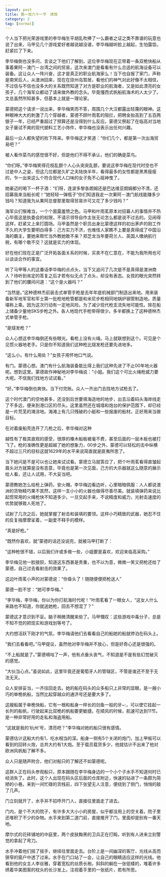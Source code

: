 ```yaml
---
layout: post
title: 第一百六十一节　诱饵
category: 2
tag: [normal]
---
```


个人当下把光荣游戏里的李华梅生平胡乱吹捧了一么霸者之证之类不靠谱的玩意也说了出来，马甲见几个游戏爱好者越说越没谱，李华梅越听脸上越起，生怕露馅，赶紧拦了下来。

李华梅倒也没多问，言谈之下他们了解到，这位李华梅现在正带着一条双桅快船从事着果阿－澳门－台湾之间的贸易，这次来澳门是看看有什么合适的航海设备可以装备。这让众人一阵兴奋，这才是真正的职业航海家么！当下也自报了家门，声称是南宋后人，从澳洲回来，现在在琼州岛暂居，看他们的神气对此好像不太相信，不过信与不信也没多大的关系既然知道了对方是职业的航海者，又是如此漂亮的女孩子，几个海军众都动了请来做外教的念头。毕竟懂西式帆船航海术的人太少了。文总虽然所知甚多，但基本上就是一理论家。

蒙德把这个请求一说出来，李华梅笑而不答，周围几个大汉都露出轻蔑的眼神。这种眼神大大的刺激了几个穿越者，蒙德不顾叶雨茗的阻拦，把聘金抬高到了五百两银子一年，已经严重超过了预算还是没得到什么反应。蒙德又祭起了在临高对当地女子屡试不爽的现代塑料工艺小饰件，李华梅也没表示出任何兴趣。

最后一众人都失望的败下阵来。李华梅这才笑道：“你们几个，都是第一次出海贸易吧？”

被人看作菜鸟的感觉很不好，但是他们不得不承认，他们的确是菜鸟。

“你们呀。”李华梅笑得花枝乱颤个人心头突突乱颤，要说这李华梅在现代时空也不过是中人之姿，但这几位都是久旷之夫陆快半年，看得最多的女性都是黑黑瘦瘦的，乍一出来这么个符合现代人口味的女子免不心摇神曳了。

她豪迈的喝下一杯子酒：“们呀，连波多黎各朗姆还是巴达维亚朗姆都分不清，还招募我来当船长呢！”她轻轻一弹瓶子“你们知道我走一次果阿－澳门航线能赚多少钱吗？知道我为从果阿总督那里取得贸易许可又花了多少钱吗？”

海军众们惭难当，一个个面露羞愤之色。马甲和叶雨茗原本对招募人的事情并不热心毕竟这是执委会的权限，不请示领导自作主张无论怎么都是说不过去的。见闹得这样，赶紧又上来打圆场。马甲虽然是个职员出身比蒙德这样的初出茅庐的刚工作不久的大学生要明白得多：己方实力不济，也难怪人家瞧不上要是真得成了中国沿海的霸主，要她来帮忙当外教她敢不来？郑芝龙当年要荷兰人、英国人缴纳航行税，有哪个敢不交？这就是实力的体现。

好在他们现在正是广泛开拓各面关系的时候，买卖不在仁意在，不能为我所用也可以谈谈合作的事宜。

听了马甲等人的这番话李华梅的点点头，当下又追问了几次是不是真得是澳洲商人？待听到肯定的答复之后才若有似无点了点头，却没有表态。女孩的眼光突然转到了他们的腰间问道：“这个是火器吗？”

“当然是。”这种德林杰前装击式单管手枪是去年年底机械部门制造出来地。用来装备新军地军官和军士第一批枪地枪管都是和米尼步枪相同地锅炉钢管制造地。质量堪称上乘。因为这次行动有一定地风险。为了减少现代枪支流失地可能性。除在船上储备少量地SKS步枪之外。各人地现代手枪带得很少。多半都换上了这种德林杰式单管手枪。

“是燧发枪？”

众人心想这李华梅倒还有些眼光。看枪上没有火绳。马上就联想到这个。可见是个见惯火器地老手。只是你不知道我们这种枪比燧发枪还要先进地多。

“这么小。有什么用处？”女孩子用怀地口气说。

有门。蒙德心想。澳门有什么航海装备能比得上我们这种先进了不止00年地火器呢。想到这里。蒙德故作神秘地对李华梅说：“小姐。我们这个可比火绳枪威力要大呢。不信我们找地方试试看。”

“好。”李华梅倒也爽快。当下付完账。众人一齐出门去找地方试枪去了。

这个时代澳门的空地甚多，还没到后世要填海造地的地步，出去沿着码头海岸线走了不多远，便来到港口区的尽头。这里虽然还在城墙和炮台的保护范围下，却已经是一片荒芜的滩涂地。海滩上有几只残破的小艇和一些报废的船材。正好用来当做目标。

在对着废船壳连开了几枪之后，李华梅对这种

越性有了极其直观的感受，很厚的橡木船板被毫不费，甚至后面的一层木板也被打飞了。枪的准确性更是超越了她的想象力，00步之外，蒙德可以轻松的击中纵横不超过三尺的目标这就1629年的水平来说简直就是匪夷所思了。

当下她问是不是可以也让她来试试看。蒙德立马就答应了，把个叶雨茗看得直皱起眉头对方就算是没有恶意，毕竟也是第一次见面，己方的大杀器就这么随意的展示给人看，还让人试用，不大妥当吧。

蒙德教她怎么给枪上弹药，安火帽。李华梅边看边听，心里暗暗佩服：人人都说澳洲的货物精巧果不其然，这样一支小小的火器也做得尽善尽美。就装填弹药来说比起惯常用的火绳枪快不知道多少。一旦交起手来，不说精度和威力，光射击速度的优势就够致人死地了。

试射了几次之后，她就掌握了射击和装填的要领。这样小巧精致的武器，她忍不住的反复揣摩摩挲着，一副爱不释手的模样。

“真是好枪。”

“既然你喜欢，就”蒙德的话还没说完，就被马甲打断了：

“这种枪很不错，以后我们许或多做一些，小姐要是喜欢，欢迎来临高采购。”

李华梅见他一脸狼狈，知道这东西甚是贵重，也不以为意，微微一笑又把枪还给了蒙德，自己过去看射击的效果了。

这边叶雨茗小声的对蒙德说：“你昏头了！随随便便把枪送人”

蒙德一脸不甘：“她可李华梅。”

“李华梅，李华梅，你以为你打航海时代呢！”叶雨茗看了一眼女人，“这女人什么来路也不知道，你就送她枪，回去不想混了？”

蒙德这才意识到不妥。脑子稍微清醒来些了。马甲慨叹：这些游戏中毒分子，总是不知不觉的把现实和游戏划等号了。

大约想活跃下刚才的气氛，李华梅请他们去看看自己的船她的船就停泊在码头上。

“我们去看看吧。”马甲提议，虽然他对李华梅并不放心，但是好奇心还是很强的。

“不上船就是了。”蒙德嘀咕了一声，他有点垂头丧气，不知道是不是有些幻觉破灭的感觉。

“大伙当心点。”虽说如此，这里毕竟还是葡萄牙人的管辖区，不管是谁还不至于无法无天。

众人安排妥当，一齐往回走去。她的船在码头的众多船只上非常的显眼，是一艘小巧的单桅帆船，当然比起穿越众的通济号还是要大多了。

这艘船属于单桅快船，它有一根和船身一样长的剑鱼一般的牙~:，可以使它挂起一长列的船帆，行驶起来比双桅的帆船要更敏捷。在顺风的时候，航速可达到11节。是一种非常好用的走私和海盗用船。

“这就是我的‘杭州’号，漂亮吧？”李华梅对她的船只很有感情。

蒙德估计这船大约有1，吃水相当的深。船身一侧有5个关闭的炮门，加上甲板可以看到的回转火炮，总共大约有1大炮。至于载员载货多少，他就估计不出来了他对欧洲风帆船了解不多。

众人只是随声附合，他们对船只的了解还不如蒙德呢。

这群人正在码头参观船只，原本跟随在李华梅身边的一个小个子水手不知道何时已经消失了。此时，这个人出现在码头区后面的仓库附近，快速的钻进了一条颇为简陋的小巷。来到一间忙碌的货栈前，四下张望无人注意，便绕到了侧门，悄悄的敲了几声。

门立刻就开了，水手并不招呼开门人，直接往里面走了进去。

门内，是个不大的院子，有许多大大小小的房屋，似乎都没用上的空关着。院子里还堆积了不少的杂物。水手来到第二道门前，直接推开了门。里面却是别有一番天地。

摩尔式的花砖铺地的中庭里，两个皮肤黝黑的卫兵正在打盹，听到有人进来立刻警觉的拿起了弯刀。

水手冲着他们摇了摇手，继续往里面走去。台阶上是一间幽深的客厅，光线从高而狭窄的窗户中透了过来。水手在门口站了一会，让自己的眼睛适应这样的光线。他看到他的女主人李丝雅，穿着宽松的丝质长袍，斜斜的躺在一张低矮的，堆着许多绣着华美图案的枕头的长沙发上。注视着手里的一张纸片，若有所思。
